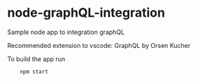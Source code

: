 # node-graphQL-integration
Sample node app to integration graphQL

Recommended extension to vscode: GraphQL by Orsen Kucher

To build the app run
```
    npm start
```
